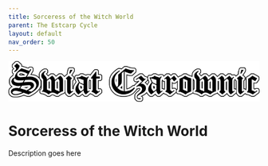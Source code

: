 ```yaml
---
title: Sorceress of the Witch World
parent: The Estcarp Cycle
layout: default
nav_order: 50
---
```


![Witch World](../../assets/img/swiat_czarownic.png "Witch World")

# Sorceress of the Witch World

Description goes here
